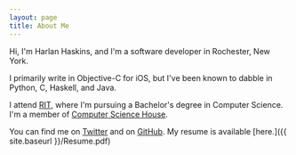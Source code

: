 ```yaml
---
layout: page
title: About Me
---
```


Hi, I'm Harlan Haskins, and I'm a software developer in Rochester, New York.

I primarily write in Objective-C for iOS, but I've been known to dabble in
Python, C, Haskell, and Java.

I attend [RIT](http://www.rit.edu), where I'm pursuing a Bachelor's 
degree in Computer Science. I'm a member of
[Computer Science House](http://csh.rit.edu).

You can find me on [Twitter](http://twitter.com/harlanhaskins) and on 
[GitHub](http://github.com/harlanhaskins). My resume is available 
[here.]({{ site.baseurl }}/Resume.pdf)
